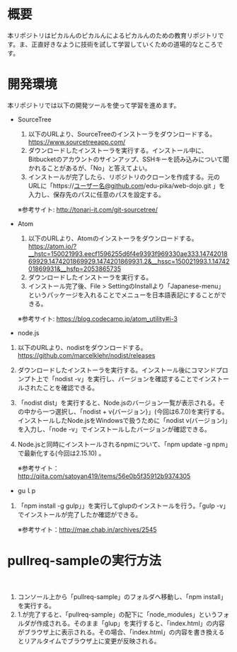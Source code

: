 # 概要
本リポジトリはピカルんのピカルんによるピカルんのための教育リポジトリです。ま、正直好きなように技術を試して学習していくための道場的なところです。

# 開発環境
本リポジトリでは以下の開発ツールを使って学習を進めます。

* SourceTree  

  1. 以下のURLより、SourceTreeのインストーラをダウンロードする。  
  https://www.sourcetreeapp.com/  
  2. ダウンロードしたインストーラを実行する。インストール中に、Bitbucketのアカウントのサインアップ、SSHキーを読み込みについて聞かれることがあるが、「No」と答えてよい。  
  3. インストールが完了したら、リポジトリのクローンを作成する。元のURLに「https://ユーザー名@github.com/edu-pika/web-dojo.git 」を入力し、保存先のパスに任意のパスを設定する。

    ※参考サイト: http://tonari-it.com/git-sourcetree/


* Atom

  1. 以下のURLより、Atomのインストーラをダウンロードする。  
  https://atom.io/?__hstc=150021993.eecf1596255d6f4e9393f969330ae333.1474201869929.1474201869929.1474201869931.2&__hssc=150021993.1.1474201869931&__hsfp=2053865735  
  2. ダウンロードしたインストーラを実行する。  
  3. インストール完了後、File > SettingのInstallより「Japanese-menu」というパッケージを入れることでメニューを日本語表記にすることができる。  

    ※参考サイト: https://blog.codecamp.jp/atom_utility#i-3

* node.js

 1. 以下のURLより、nodistをダウンロードする。  
 https://github.com/marcelklehr/nodist/releases  
 2. ダウンロードしたインストーラを実行する。インストール後にコマンドプロンプト上で「nodist -v」を実行し、バージョンを確認することでインストールされたことを確認できる。
 3. 「nodist dist」を実行すると、Node.jsのバージョン一覧が表示される。その中から一つ選択し、「nodist + v{バージョン}」(今回は6.7.0)を実行する。インストールしたNode.jsをWindowsで扱うために「nodist v(バージョン)」を入力し、「node -v」でインストールしたバージョンが確認できる。
 4. Node.jsと同時にインストールされるnpmについて、「npm update -g npm」で最新化する(今回は2.15.10) 。

    ※参考サイト：http://qiita.com/satoyan419/items/56e0b5f35912b9374305


* guｌp
 1. 「npm install -g gulp」」を実行してglupのインストールを行う。「gulp -v」でインストールが完了したか確認ができる。

    ※参考サイト：http://mae.chab.in/archives/2545

# pullreq-sampleの実行方法
　
 1. コンソール上から「pullreq-sample」のフォルダへ移動し、「npm install」を実行する。
 2. 1.が完了すると、「pullreq-sample」の配下に「node_modules」というフォルダが作成される。そのまま「glup」を実行すると、「index.html」の内容がブラウザ上に表示される。その場合、「index.html」の内容を書き換えるとリアルタイムでブラウザ上に変更が反映される。
